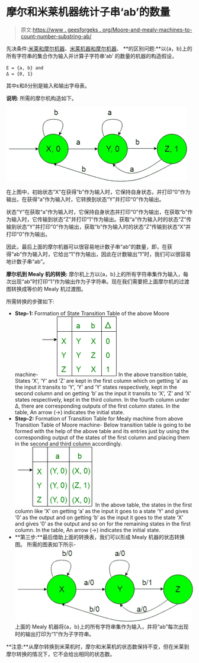 # 摩尔和米莱机器统计子串‘ab’的数量

> 原文:[https://www . geesforgeks . org/Moore-and-mealy-machines-to-count-number-substring-ab/](https://www.geeksforgeeks.org/moore-and-mealy-machines-to-count-number-of-substring-ab/)

先决条件:[米莱和摩尔机器](https://www.geeksforgeeks.org/mealy-and-moore-machines/)、[米莱机器和摩尔机器](https://www.geeksforgeeks.org/difference-between-mealy-machine-and-moore-machine/)、
**的区别问题:**以{a，b}上的所有字符串的集合作为输入并计算子字符串‘ab’
的数量的机器的构造假设，

```
Ε = {a, b} and 
Δ = {0, 1} 
```

其中ε和δ分别是输入和输出字母表。

**说明:**
所需的摩尔机构造如下。

![](img/4785b6ff2ae4f053c3aa1cd26508aa17.png)

在上图中，初始状态“X”在获得“b”作为输入时，它保持自身状态，并打印“0”作为输出，在获得“a”作为输入时，它转换到状态“Y”并打印“0”作为输出。

状态“Y”在获取“a”作为输入时，它保持自身状态并打印“0”作为输出，在获取“b”作为输入时，它传输到状态“Z”并打印“1”作为输出。获取“a”作为输入时的状态“Z”传输到状态“Y”并打印“0”作为输出，获取“b”作为输入时的状态“Z”传输到状态“X”并打印“0”作为输出。

因此，最后上面的摩尔机器可以很容易地计数子串“ab”的数量，即，在获得“ab”作为输入时，它给出“1”作为输出，因此在计数输出“1”时，我们可以很容易地计数子串“ab”。

**摩尔机到 Mealy 机的转换:**
摩尔机上方以{a，b}上的所有字符串集作为输入，每次出现“ab”时打印“1”作为输出作为子字符串。现在我们需要把上面摩尔机的过渡图转换成等价的 Mealy 机过渡图。

所需转换的步骤如下:

*   **Step-1:** Formation of State Transition Table of the above Moore machine-
    ![](img/dbab2dc27c0edbdb38caada905a59505.png)
    In the above transition table, States ‘X’, ‘Y’ and ‘Z’ are kept in the first column which on getting ‘a’ as the input it transits to ‘Y’, ‘Y’ and ‘Y’ states respectively, kept in the second column and on getting ‘b’ as the input it transits to ‘X’, ‘Z’ and ‘X’ states respectively, kept in the third column. In the fourth column under Δ, there are corresponding outputs of the first column states. In the table, An arrow (→) indicates the initial state.
*   **Step-2:** Formation of Transition Table for Mealy machine from above Transition Table of Moore machine-
    Below transition table is going to be formed with the help of the above table and its entries just by using the corresponding output of the states of the first column and placing them in the second and third column accordingly.
    ![](img/8271f1b36078453b0b8a9e8e8d7fcca8.png)
    In the above table, the states in the first column like ‘X’ on getting ‘a’ as the input it goes to a state ‘Y’ and gives ‘0’ as the output and on getting ‘b’ as the input it goes to the state ‘X’ and gives ‘0’ as the output and so on for the remaining states in the first column. In the table, An arrow (→) indicates the initial state.
*   **第三步:**最后借助上面的转换表，我们可以形成 Mealy 机器的状态转换图。
    所需的图表如下所示-
    ![](img/9b3b8305c5d46f050d958a12880e81ff.png)
    上面的 Mealy 机器将{a，b}上的所有字符串集作为输入，并将“ab”每次出现时的输出打印为“1”作为子字符串。

**注意:**从摩尔转换到米莱机时，摩尔和米莱机的状态数保持不变，但在米莱到摩尔转换的情况下，它不会给出相同的状态数。